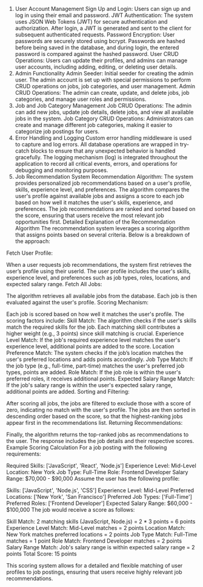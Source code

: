 1. User Account Management
Sign Up and Login: Users can sign up and log in using their email and password.
JWT Authentication: The system uses JSON Web Tokens (JWT) for secure authentication and authorization. After login, a JWT is generated and sent to the client for subsequent authenticated requests.
Password Encryption: User passwords are securely stored using bcrypt. Passwords are hashed before being saved in the database, and during login, the entered password is compared against the hashed password.
User CRUD Operations: Users can update their profiles, and admins can manage user accounts, including adding, editing, or deleting user details.
2. Admin Functionality
Admin Seeder: Initial seeder for creating the admin user. The admin account is set up with special permissions to perform CRUD operations on jobs, job categories, and user management.
Admin CRUD Operations: The admin can create, update, and delete jobs, job categories, and manage user roles and permissions.
3. Job and Job Category Management
Job CRUD Operations: The admin can add new jobs, update job details, delete jobs, and view all available jobs in the system.
Job Category CRUD Operations: Administrators can create and manage different job categories, making it easier to categorize job postings for users.
4. Error Handling and Logging
Custom error handling middleware is used to capture and log errors.
All database operations are wrapped in try-catch blocks to ensure that any unexpected behavior is handled gracefully.
The logging mechanism (log) is integrated throughout the application to record all critical events, errors, and operations for debugging and monitoring purposes.
5. Job Recommendation System
Recommendation Algorithm: The system provides personalized job recommendations based on a user's profile, skills, experience level, and preferences.
The algorithm compares the user's profile against available jobs and assigns a score to each job based on how well it matches the user's skills, experience, and preferences.
The job recommendations are ranked and sorted based on the score, ensuring that users receive the most relevant job opportunities first.
Detailed Explanation of the Recommendation Algorithm
The recommendation system leverages a scoring algorithm that assigns points based on several criteria. Below is a breakdown of the approach:

Fetch User Profile:

When a user requests job recommendations, the system first retrieves the user’s profile using their userId.
The user profile includes the user's skills, experience level, and preferences such as job types, roles, locations, and expected salary range.
Fetch All Jobs:

The algorithm retrieves all available jobs from the database. Each job is then evaluated against the user's profile.
Scoring Mechanism:

Each job is scored based on how well it matches the user's profile. The scoring factors include:
Skill Match: The algorithm checks if the user's skills match the required skills for the job. Each matching skill contributes a higher weight (e.g., 3 points) since skill matching is crucial.
Experience Level Match: If the job's required experience level matches the user's experience level, additional points are added to the score.
Location Preference Match: The system checks if the job’s location matches the user's preferred locations and adds points accordingly.
Job Type Match: If the job type (e.g., full-time, part-time) matches the user's preferred job types, points are added.
Role Match: If the job role is within the user's preferred roles, it receives additional points.
Expected Salary Range Match: If the job's salary range is within the user's expected salary range, additional points are added.
Sorting and Filtering:

After scoring all jobs, the jobs are filtered to exclude those with a score of zero, indicating no match with the user's profile.
The jobs are then sorted in descending order based on the score, so that the highest-ranking jobs appear first in the recommendations list.
Returning Recommendations:

Finally, the algorithm returns the top-ranked jobs as recommendations to the user. The response includes the job details and their respective scores.
Example Scoring Calculation
For a job posting with the following requirements:

Required Skills: ['JavaScript', 'React', 'Node.js']
Experience Level: Mid-Level
Location: New York
Job Type: Full-Time
Role: Frontend Developer
Salary Range: $70,000 - $90,000
Assume the user has the following profile:

Skills: ['JavaScript', 'Node.js', 'CSS']
Experience Level: Mid-Level
Preferred Locations: ['New York', 'San Francisco']
Preferred Job Types: ['Full-Time']
Preferred Roles: ['Frontend Developer']
Expected Salary Range: $60,000 - $100,000
The job would receive a score as follows:

Skill Match: 2 matching skills (JavaScript, Node.js) = 2 * 3 points = 6 points
Experience Level Match: Mid-Level matches = 2 points
Location Match: New York matches preferred locations = 2 points
Job Type Match: Full-Time matches = 1 point
Role Match: Frontend Developer matches = 2 points
Salary Range Match: Job's salary range is within expected salary range = 2 points
Total Score: 15 points

This scoring system allows for a detailed and flexible matching of user profiles to job postings, ensuring that users receive highly relevant job recommendations.

